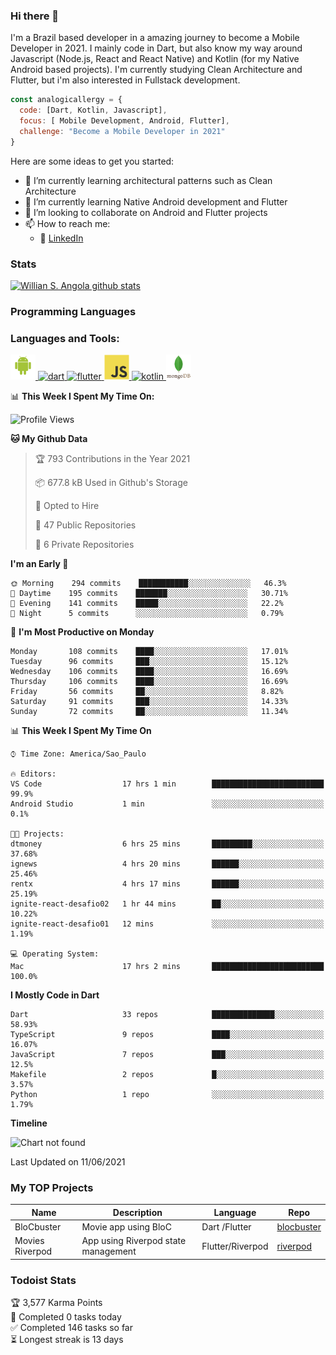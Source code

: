 ### Hi there 👋

I'm a Brazil based developer in a amazing journey to become a Mobile Developer in 2021. I mainly code in Dart, but also know my way around Javascript (Node.js, React and React Native) and Kotlin (for my Native Android based projects). I'm currently studying Clean Architecture and Flutter, but i'm also interested in Fullstack development.

```javascript
const analogicallergy = {
  code: [Dart, Kotlin, Javascript],
  focus: [ Mobile Development, Android, Flutter],
  challenge: "Become a Mobile Developer in 2021"
}
```

Here are some ideas to get you started:

- 🔭  I’m currently learning architectural patterns such as Clean Architecture
- 🌱  I’m currently learning Native Android development and Flutter
- 👯  I’m looking to collaborate on Android and Flutter projects
- 📫  How to reach me:
  -  :office: [LinkedIn](https://www.linkedin.com/in/wsabsi/)

### Stats

[![Willian S. Angola github stats](https://github-readme-stats.vercel.app/api?username=w0ken0ne&count_private=true&show_icons=true&theme=radical&hide_rank=false)](https://github.com/anuraghazra/github-readme-stats)

### Programming Languages

<h3 align="left">Languages and Tools:</h3>
<p align="left"> <a href="https://developer.android.com" target="_blank"> <img src="https://raw.githubusercontent.com/devicons/devicon/master/icons/android/android-original-wordmark.svg" alt="android" width="40" height="40"/> </a> <a href="https://dart.dev" target="_blank"> <img src="https://www.vectorlogo.zone/logos/dartlang/dartlang-icon.svg" alt="dart" width="40" height="40"/> </a> <a href="https://flutter.dev" target="_blank"> <img src="https://www.vectorlogo.zone/logos/flutterio/flutterio-icon.svg" alt="flutter" width="40" height="40"/> </a> <a href="https://developer.mozilla.org/en-US/docs/Web/JavaScript" target="_blank"> <img src="https://raw.githubusercontent.com/devicons/devicon/master/icons/javascript/javascript-original.svg" alt="javascript" width="40" height="40"/> </a> <a href="https://kotlinlang.org" target="_blank"> <img src="https://www.vectorlogo.zone/logos/kotlinlang/kotlinlang-icon.svg" alt="kotlin" width="40" height="40"/> </a> <a href="https://www.mongodb.com/" target="_blank"> <img src="https://raw.githubusercontent.com/devicons/devicon/master/icons/mongodb/mongodb-original-wordmark.svg" alt="mongodb" width="40" height="40"/> </a> </p>


📊 **This Week I Spent My Time On:**

<!--START_SECTION:waka-->
![Profile Views](http://img.shields.io/badge/Profile%20Views-0-blue)

**🐱 My Github Data** 

> 🏆 793 Contributions in the Year 2021
 > 
> 📦 677.8 kB Used in Github's Storage 
 > 
> 💼 Opted to Hire
 > 
> 📜 47 Public Repositories 
 > 
> 🔑 6 Private Repositories  
 > 
**I'm an Early 🐤** 

```text
🌞 Morning    294 commits    ███████████░░░░░░░░░░░░░░   46.3% 
🌆 Daytime    195 commits    ███████░░░░░░░░░░░░░░░░░░   30.71% 
🌃 Evening    141 commits    █████░░░░░░░░░░░░░░░░░░░░   22.2% 
🌙 Night      5 commits      ░░░░░░░░░░░░░░░░░░░░░░░░░   0.79%

```
📅 **I'm Most Productive on Monday** 

```text
Monday       108 commits    ████░░░░░░░░░░░░░░░░░░░░░   17.01% 
Tuesday      96 commits     ███░░░░░░░░░░░░░░░░░░░░░░   15.12% 
Wednesday    106 commits    ████░░░░░░░░░░░░░░░░░░░░░   16.69% 
Thursday     106 commits    ████░░░░░░░░░░░░░░░░░░░░░   16.69% 
Friday       56 commits     ██░░░░░░░░░░░░░░░░░░░░░░░   8.82% 
Saturday     91 commits     ███░░░░░░░░░░░░░░░░░░░░░░   14.33% 
Sunday       72 commits     ██░░░░░░░░░░░░░░░░░░░░░░░   11.34%

```


📊 **This Week I Spent My Time On** 

```text
⌚︎ Time Zone: America/Sao_Paulo

🔥 Editors: 
VS Code                  17 hrs 1 min        █████████████████████████   99.9% 
Android Studio           1 min               ░░░░░░░░░░░░░░░░░░░░░░░░░   0.1%

🐱‍💻 Projects: 
dtmoney                  6 hrs 25 mins       █████████░░░░░░░░░░░░░░░░   37.68% 
ignews                   4 hrs 20 mins       ██████░░░░░░░░░░░░░░░░░░░   25.46% 
rentx                    4 hrs 17 mins       ██████░░░░░░░░░░░░░░░░░░░   25.19% 
ignite-react-desafio02   1 hr 44 mins        ██░░░░░░░░░░░░░░░░░░░░░░░   10.22% 
ignite-react-desafio01   12 mins             ░░░░░░░░░░░░░░░░░░░░░░░░░   1.19%

💻 Operating System: 
Mac                      17 hrs 2 mins       █████████████████████████   100.0%

```

**I Mostly Code in Dart** 

```text
Dart                     33 repos            ██████████████░░░░░░░░░░░   58.93% 
TypeScript               9 repos             ████░░░░░░░░░░░░░░░░░░░░░   16.07% 
JavaScript               7 repos             ███░░░░░░░░░░░░░░░░░░░░░░   12.5% 
Makefile                 2 repos             █░░░░░░░░░░░░░░░░░░░░░░░░   3.57% 
Python                   1 repo              ░░░░░░░░░░░░░░░░░░░░░░░░░   1.79%

```


**Timeline**

![Chart not found](https://raw.githubusercontent.com/w0ken0ne/w0ken0ne/main/charts/bar_graph.png) 


 Last Updated on 11/06/2021
<!--END_SECTION:waka-->

### My TOP Projects

| Name            | Description                         | Language         | Repo                                                           |
| --------------- | ----------------------------------- | ---------------- | -------------------------------------------------------------- |
| BloCbuster      | Movie app using BloC                | Dart /Flutter    | [blocbuster](https://github.com/w0ken0ne/blocbuster)    |
| Movies Riverpod | App using Riverpod state management | Flutter/Riverpod | [riverpod](https://github.com/w0ken0ne/movies_riverpod) |

### Todoist Stats

<!-- TODO-IST:START -->
🏆  3,577 Karma Points           
🌸  Completed 0 tasks today           
✅  Completed 146 tasks so far           
⏳  Longest streak is 13 days
<!-- TODO-IST:END -->

